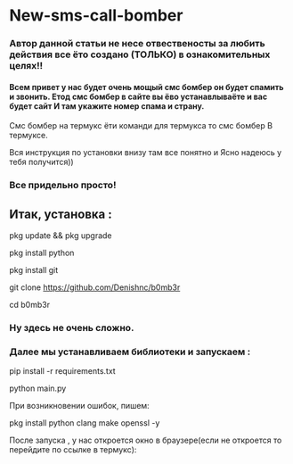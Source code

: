 # New-sms-call-bomber

### Автор данной статьи не несе отвественосты за любить действия все ёто создано (ТОЛЬКО) в ознакомительных целях!!

#### Всем привет у нас будет очень мощый смс бомбер он будет спамить и звонить. Етод смс бомбер в сайте вы ёво устанавлываёте и вас будет сайт И там укажите номер спама и страну.

Смс бомбер на термукс ёти команди для термукса то смс бомбер
В термуксе.

Вся инструкция по установки внизу там все понятно и 
Ясно надеюсь у тебя получится))

### Все придельно просто!

## Итак, установка :

pkg update && pkg upgrade

pkg install python

pkg install git

git clone https://github.com/Denishnc/b0mb3r

cd b0mb3r

### Ну здесь не очень сложно. 
### Далее мы устанавливаем библиотеки и запускаем :

pip install -r requirements.txt

python main.py

При возникновении ошибок, пишем:

pkg install python clang make openssl -y

После запуска , у нас откроется окно в браузере(если не откроется то перейдите по ссылке в термукс):
